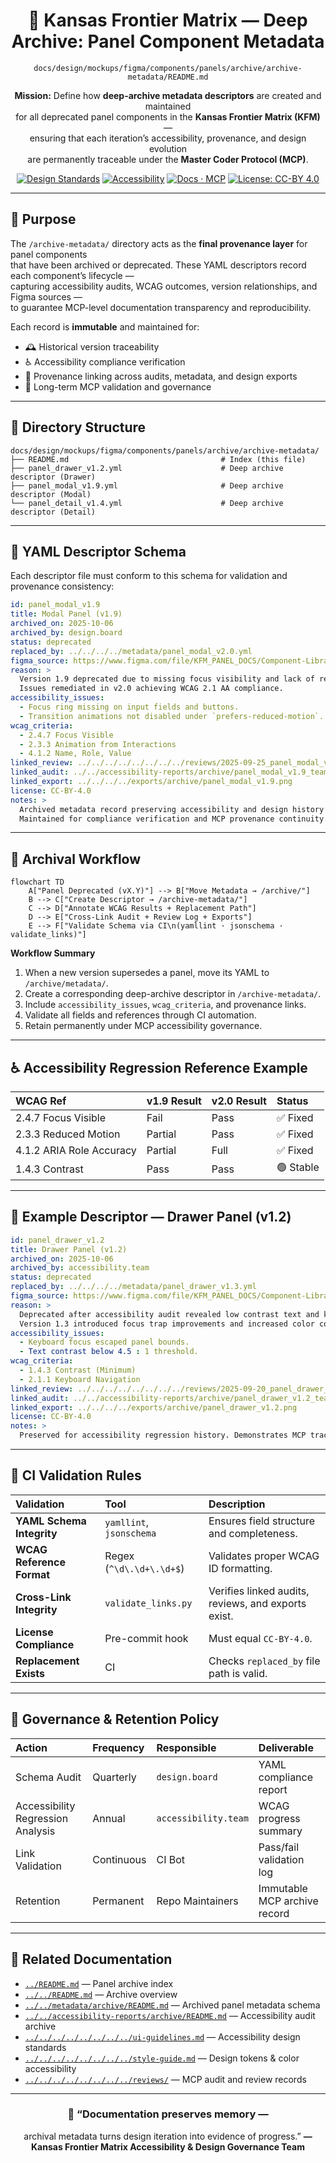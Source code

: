 <div align="center">

# 🧾 Kansas Frontier Matrix — Deep Archive: Panel Component Metadata  
`docs/design/mockups/figma/components/panels/archive/archive-metadata/README.md`

**Mission:** Define how **deep-archive metadata descriptors** are created and maintained  
for all deprecated panel components in the **Kansas Frontier Matrix (KFM)** —  
ensuring that each iteration’s accessibility, provenance, and design evolution  
are permanently traceable under the **Master Coder Protocol (MCP)**.

[![Design Standards](https://img.shields.io/badge/Design-Human%20Centered-orange)](../../../../../../../)
[![Accessibility](https://img.shields.io/badge/Accessibility-WCAG%202.1%20AA-yellow)](../../../../../../../)
[![Docs · MCP](https://img.shields.io/badge/Docs-MCP-blue)](../../../../../../../../)
[![License: CC-BY 4.0](https://img.shields.io/badge/License-CC--BY%204.0-green)](../../../../../../../../../LICENSE)

</div>

---

## 🎯 Purpose

The `/archive-metadata/` directory acts as the **final provenance layer** for panel components  
that have been archived or deprecated. These YAML descriptors record each component’s lifecycle —  
capturing accessibility audits, WCAG outcomes, version relationships, and Figma sources —  
to guarantee MCP-level documentation transparency and reproducibility.

Each record is **immutable** and maintained for:
- 🕰 Historical version traceability  
- ♿ Accessibility compliance verification  
- 🧩 Provenance linking across audits, metadata, and design exports  
- 🔗 Long-term MCP validation and governance  

---

## 🧭 Directory Structure

```text
docs/design/mockups/figma/components/panels/archive/archive-metadata/
├── README.md                                  # Index (this file)
├── panel_drawer_v1.2.yml                      # Deep archive descriptor (Drawer)
├── panel_modal_v1.9.yml                       # Deep archive descriptor (Modal)
└── panel_detail_v1.4.yml                      # Deep archive descriptor (Detail)
````

---

## 🧩 YAML Descriptor Schema

Each descriptor file must conform to this schema for validation and provenance consistency:

```yaml
id: panel_modal_v1.9
title: Modal Panel (v1.9)
archived_on: 2025-10-06
archived_by: design.board
status: deprecated
replaced_by: ../../../../metadata/panel_modal_v2.0.yml
figma_source: https://www.figma.com/file/KFM_PANEL_DOCS/Component-Library?node-id=270%3A550
reason: >
  Version 1.9 deprecated due to missing focus visibility and lack of reduced-motion support.
  Issues remediated in v2.0 achieving WCAG 2.1 AA compliance.
accessibility_issues:
  - Focus ring missing on input fields and buttons.
  - Transition animations not disabled under `prefers-reduced-motion`.
wcag_criteria:
  - 2.4.7 Focus Visible
  - 2.3.3 Animation from Interactions
  - 4.1.2 Name, Role, Value
linked_review: ../../../../../../../../reviews/2025-09-25_panel_modal_v1.9.md
linked_audit: ../../accessibility-reports/archive/panel_modal_v1.9_team_audit.md
linked_export: ../../../../exports/archive/panel_modal_v1.9.png
license: CC-BY-4.0
notes: >
  Archived metadata record preserving accessibility and design history for Modal Panel v1.9.
  Maintained for compliance verification and MCP provenance continuity.
```

---

## 🧮 Archival Workflow

```mermaid
flowchart TD
    A["Panel Deprecated (vX.Y)"] --> B["Move Metadata → /archive/"]
    B --> C["Create Descriptor → /archive-metadata/"]
    C --> D["Annotate WCAG Results + Replacement Path"]
    D --> E["Cross-Link Audit + Review Log + Exports"]
    E --> F["Validate Schema via CI\n(yamllint · jsonschema · validate_links)"]
```

<!-- END OF MERMAID -->

**Workflow Summary**

1. When a new version supersedes a panel, move its YAML to `/archive/metadata/`.
2. Create a corresponding deep-archive descriptor in `/archive-metadata/`.
3. Include `accessibility_issues`, `wcag_criteria`, and provenance links.
4. Validate all fields and references through CI automation.
5. Retain permanently under MCP accessibility governance.

---

## ♿ Accessibility Regression Reference Example

| WCAG Ref                 | v1.9 Result | v2.0 Result | Status    |
| :----------------------- | :---------- | :---------- | :-------- |
| 2.4.7 Focus Visible      | Fail        | Pass        | ✅ Fixed   |
| 2.3.3 Reduced Motion     | Partial     | Pass        | ✅ Fixed   |
| 4.1.2 ARIA Role Accuracy | Partial     | Full        | ✅ Fixed   |
| 1.4.3 Contrast           | Pass        | Pass        | 🟢 Stable |

---

## 🧩 Example Descriptor — Drawer Panel (v1.2)

```yaml
id: panel_drawer_v1.2
title: Drawer Panel (v1.2)
archived_on: 2025-10-06
archived_by: accessibility.team
status: deprecated
replaced_by: ../../../../metadata/panel_drawer_v1.3.yml
figma_source: https://www.figma.com/file/KFM_PANEL_DOCS/Component-Library?node-id=305%3A480
reason: >
  Deprecated after accessibility audit revealed low contrast text and keyboard navigation failures.
  Version 1.3 introduced focus trap improvements and increased color contrast.
accessibility_issues:
  - Keyboard focus escaped panel bounds.
  - Text contrast below 4.5 : 1 threshold.
wcag_criteria:
  - 1.4.3 Contrast (Minimum)
  - 2.1.1 Keyboard Navigation
linked_review: ../../../../../../../../reviews/2025-09-20_panel_drawer_v1.2.md
linked_audit: ../../accessibility-reports/archive/panel_drawer_v1.2_team_audit.md
linked_export: ../../../../exports/archive/panel_drawer_v1.2.png
license: CC-BY-4.0
notes: >
  Preserved for accessibility regression history. Demonstrates MCP traceability between v1.2 and v1.3.
```

---

## 🧾 CI Validation Rules

| Validation                | Tool                     | Description                                         |
| :------------------------ | :----------------------- | :-------------------------------------------------- |
| **YAML Schema Integrity** | `yamllint`, `jsonschema` | Ensures field structure and completeness.           |
| **WCAG Reference Format** | Regex (`^\d\.\d+\.\d+$`) | Validates proper WCAG ID formatting.                |
| **Cross-Link Integrity**  | `validate_links.py`      | Verifies linked audits, reviews, and exports exist. |
| **License Compliance**    | Pre-commit hook          | Must equal `CC-BY-4.0`.                             |
| **Replacement Exists**    | CI                       | Checks `replaced_by` file path is valid.            |

---

## 🧠 Governance & Retention Policy

| Action                            | Frequency  | Responsible          | Deliverable                  |
| :-------------------------------- | :--------- | :------------------- | :--------------------------- |
| Schema Audit                      | Quarterly  | `design.board`       | YAML compliance report       |
| Accessibility Regression Analysis | Annual     | `accessibility.team` | WCAG progress summary        |
| Link Validation                   | Continuous | CI Bot               | Pass/fail validation log     |
| Retention                         | Permanent  | Repo Maintainers     | Immutable MCP archive record |

---

## 🧩 Related Documentation

* [`../README.md`](../README.md) — Panel archive index
* [`../../README.md`](../../README.md) — Archive overview
* [`../../metadata/archive/README.md`](../../metadata/archive/README.md) — Archived panel metadata schema
* [`../../accessibility-reports/archive/README.md`](../../accessibility-reports/archive/README.md) — Accessibility audit archive
* [`../../../../../../../../ui-guidelines.md`](../../../../../../../../ui-guidelines.md) — Accessibility design standards
* [`../../../../../../../../style-guide.md`](../../../../../../../../style-guide.md) — Design tokens & color accessibility
* [`../../../../../../../../reviews/`](../../../../../../../../reviews/) — MCP audit and review records

---

<div align="center">

### 🧾 “Documentation preserves memory —

archival metadata turns design iteration into evidence of progress.”
**— Kansas Frontier Matrix Accessibility & Design Governance Team**

</div>
